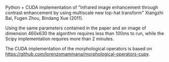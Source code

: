 Python + CUDA implementation of "Infrared image enhancement through contrast enhancement by using multiscale new top-hat transform" Xiangzhi Bai, Fugen Zhou, Bindang Xue (2011).

Using the same parameters contained in the paper and an image of dimension 460x630 the algorithm requires less than 100ms to run, while the Scipy implementation requires more than 2 minutes.

The CUDA implementation of the morphological operators is based on https://github.com/lorenzomammana/morphological-operators-cupy.
